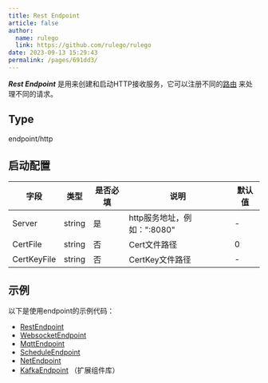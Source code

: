 ```yaml
---
title: Rest Endpoint
article: false
author: 
  name: rulego
  link: https://github.com/rulego/rulego
date: 2023-09-13 15:29:43
permalink: /pages/691dd3/
---
```


***Rest Endpoint*** 是用来创建和启动HTTP接收服务，它可以注册不同的[路由](/pages/45008b/) 来处理不同的请求。   

## Type

endpoint/http

## 启动配置

| 字段          | 类型     | 是否必填 | 说明                  | 默认值 |
|-------------|--------|------|---------------------|-----|
| Server      | string | 是    | http服务地址，例如：":8080" | -   |
| CertFile    | string | 否    | Cert文件路径            | 0   |
| CertKeyFile | string | 否    | CertKey文件路径         | -   |

## 示例

以下是使用endpoint的示例代码：
- [RestEndpoint](https://github.com/rulego/rulego/tree/main/examples/http_endpoint/http_endpoint.go)
- [WebsocketEndpoint](https://github.com/rulego/rulego/tree/main/endpoint/websocket/websocket_test.go)
- [MqttEndpoint](https://github.com/rulego/rulego/tree/main/endpoint/mqtt/mqtt_test.go)
- [ScheduleEndpoint](https://github.com/rulego/rulego/tree/main/endpoint/schedule/schedule_test.go)
- [NetEndpoint](https://github.com/rulego/rulego/tree/main/endpoint/net/net_test.go)
- [KafkaEndpoint](https://github.com/rulego/rulego-components/blob/main/endpoint/kafka/kafka_test.go) （扩展组件库）